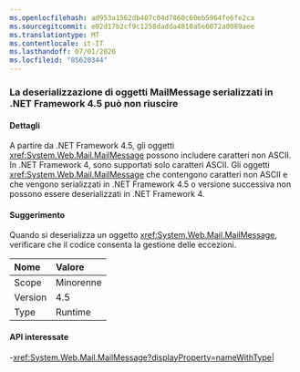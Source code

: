 ```yaml
---
ms.openlocfilehash: ad953a1562db407c04d7860c60eb5964fe6fe2ca
ms.sourcegitcommit: e02d17b2cf9c1258dadda4810a5e6072a0089aee
ms.translationtype: MT
ms.contentlocale: it-IT
ms.lasthandoff: 07/01/2020
ms.locfileid: "85620344"
---
```

### <a name="deserialization-of-mailmessage-objects-serialized-under-the-net-framework-45-may-fail"></a>La deserializzazione di oggetti MailMessage serializzati in .NET Framework 4.5 può non riuscire

#### <a name="details"></a>Dettagli

A partire da .NET Framework 4.5, gli oggetti <xref:System.Web.Mail.MailMessage> possono includere caratteri non ASCII. In .NET Framework 4, sono supportati solo caratteri ASCII. Gli oggetti <xref:System.Web.Mail.MailMessage> che contengono caratteri non ASCII e che vengono serializzati in .NET Framework 4.5 o versione successiva non possono essere deserializzati in .NET Framework 4.

#### <a name="suggestion"></a>Suggerimento

Quando si deserializza un oggetto <xref:System.Web.Mail.MailMessage>, verificare che il codice consenta la gestione delle eccezioni.

| Nome    | Valore       |
|:--------|:------------|
| Scope   |Minorenne|
|Version|4.5|
|Type|Runtime

#### <a name="affected-apis"></a>API interessate

-<xref:System.Web.Mail.MailMessage?displayProperty=nameWithType></li></ul>|
